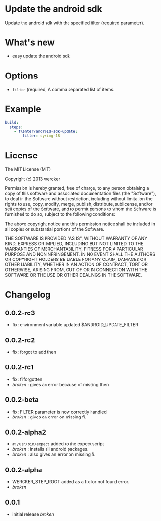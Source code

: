 # Update the android sdk

Update the android sdk with the specified filter (required parameter).


# What's new

- easy update the android sdk

# Options

* `filter` (required) A comma separated list of items.

# Example

```yaml
build:
  steps:
    - flenter/android-sdk-update:
        filter: sysimg-18
```

# License

The MIT License (MIT)

Copyright (c) 2013 wercker

Permission is hereby granted, free of charge, to any person obtaining a copy of
this software and associated documentation files (the "Software"), to deal in
the Software without restriction, including without limitation the rights to
use, copy, modify, merge, publish, distribute, sublicense, and/or sell copies of
the Software, and to permit persons to whom the Software is furnished to do so,
subject to the following conditions:

The above copyright notice and this permission notice shall be included in all
copies or substantial portions of the Software.

THE SOFTWARE IS PROVIDED "AS IS", WITHOUT WARRANTY OF ANY KIND, EXPRESS OR
IMPLIED, INCLUDING BUT NOT LIMITED TO THE WARRANTIES OF MERCHANTABILITY, FITNESS
FOR A PARTICULAR PURPOSE AND NONINFRINGEMENT. IN NO EVENT SHALL THE AUTHORS OR
COPYRIGHT HOLDERS BE LIABLE FOR ANY CLAIM, DAMAGES OR OTHER LIABILITY, WHETHER
IN AN ACTION OF CONTRACT, TORT OR OTHERWISE, ARISING FROM, OUT OF OR IN
CONNECTION WITH THE SOFTWARE OR THE USE OR OTHER DEALINGS IN THE SOFTWARE.

# Changelog

## 0.0.2-rc3

- fix: environment variable updated $ANDROID_UPDATE_FILTER

## 0.0.2-rc2

- fix: forgot to add then

## 0.0.2-rc1

- fix: fi forgotten
- *broken* : gives an error because of missing then

## 0.0.2-beta

- fix: FILTER parameter is now correctly handled
- *broken* : gives an error on missing fi.

## 0.0.2-alpha2

- `#!/usr/bin/expect` added to the expect script
- *broken* : installs all android packages.
- *broken* : also gives an error on missing fi.


## 0.0.2-alpha

- WERCKER_STEP_ROOT added as a fix for not found error.
- *broken*

## 0.0.1

- initial release *broken*
